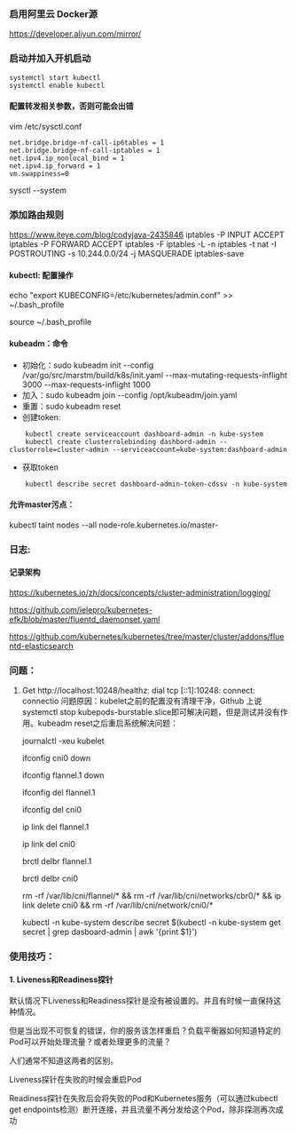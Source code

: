 

### 启用阿里云 Docker源

https://developer.aliyun.com/mirror/

###  启动并加入开机启动
```
systemctl start kubectl
systemctl enable kubectl
```



#### 配置转发相关参数，否则可能会出错
vim  /etc/sysctl.conf
```
net.bridge.bridge-nf-call-ip6tables = 1
net.bridge.bridge-nf-call-iptables = 1
net.ipv4.ip_nonlocal_bind = 1
net.ipv4.ip_forward = 1
vm.swappiness=0

```
sysctl --system


### 添加路由规则
https://www.iteye.com/blog/codyjava-2435846
iptables -P INPUT ACCEPT
iptables -P FORWARD ACCEPT
iptables -F
iptables -L -n
iptables -t nat -I POSTROUTING -s 10.244.0.0/24 -j MASQUERADE
iptables-save


#### kubectl: 配置操作

echo "export KUBECONFIG=/etc/kubernetes/admin.conf" >> ~/.bash_profile

source ~/.bash_profile

#### kubeadm：命令
* 初始化：sudo kubeadm init --config /var/go/src/marstm/build/k8s/init.yaml --max-mutating-requests-inflight 3000  --max-requests-inflight 1000
* 加入：sudo kubeadm join --config /opt/kubeadm/join.yaml
* 重置：sudo kubeadm reset
* 创建token:
````
    kubectl create serviceaccount dashboard-admin -n kube-system
    kubectl create clusterrolebinding dashbord-admin --clusterrole=cluster-admin --serviceaccount=kube-system:dashboard-admin
````
* 获取token
````
    kubectl describe secret dashboard-admin-token-cdssv -n kube-system
````
#### 允许master污点：
kubectl taint nodes --all node-role.kubernetes.io/master-


### 日志:
#### 记录架构
https://kubernetes.io/zh/docs/concepts/cluster-administration/logging/

https://github.com/ielepro/kubernetes-efk/blob/master/fluentd_daemonset.yaml

https://github.com/kubernetes/kubernetes/tree/master/cluster/addons/fluentd-elasticsearch


### 问题：

1.
    Get http://localhost:10248/healthz: dial tcp [::1]:10248: connect: connectio
    问题原因：kubelet之前的配置没有清理干净，Github 上说systemctl stop kubepods-burstable.slice即可解决问题，但是测试并没有作用。kubeadm reset之后重启系统解决问题：
    
    journalctl -xeu kubelet

    ifconfig cni0 down
    
    ifconfig flannel.1 down
    
    ifconfig del flannel.1
    
    ifconfig del cni0
    
    ip link del flannel.1
    
    ip link del cni0
    
    brctl delbr  flannel.1
    
    brctl delbr cni0
    
    rm -rf /var/lib/cni/flannel/* && rm -rf /var/lib/cni/networks/cbr0/* && ip link delete cni0 &&  rm -rf /var/lib/cni/network/cni0/*
    
    kubectl -n kube-system describe secret $(kubectl -n kube-system get secret | grep dasboard-admin | awk '{print $1}')



### 使用技巧：

#### 1. Liveness和Readiness探针
默认情况下Liveness和Readiness探针是没有被设置的。并且有时候一直保持这种情况。

但是当出现不可恢复的错误，你的服务该怎样重启？负载平衡器如何知道特定的Pod可以开始处理流量？或者处理更多的流量？

人们通常不知道这两者的区别。

Liveness探针在失败的时候会重启Pod

Readiness探针在失败后会将失败的Pod和Kubernetes服务（可以通过kubectl get endpoints检测）断开连接，并且流量不再分发给这个Pod，除非探测再次成功

